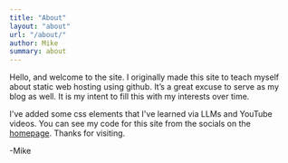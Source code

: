 ```yaml
---
title: "About"
layout: "about"
url: "/about/"
author: Mike
summary: about
---
```


Hello, and welcome to the site. I originally made this site to teach myself about static web hosting using github. It’s a great excuse to serve as my blog as well. It is my intent to fill this with my interests over time.

I've added some css elements that I've learned via LLMs and YouTube videos. You can see my code for this site from the socials on the [homepage](https://blog.virtualbeck.com). Thanks for visiting.

-Mike